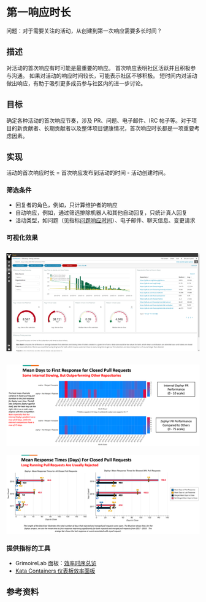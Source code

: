 # 第一响应时长

问题：对于需要关注的活动，从创建到第一次响应需要多长时间？


## 描述

对活动的首次响应有时可能是最重要的响应。 首次响应表明社区活跃并且积极参与沟通。 如果对活动的响应时间较长，可能表示社区不够积极。 短时间内对活动做出响应，有助于吸引更多成员参与社区内的进一步讨论。


## 目标

确定各种活动的首次响应节奏，涉及 PR、问题、电子邮件、IRC 帖子等。对于项目的新贡献者、长期贡献者以及整体项目健康情况，首次响应时长都是一项重要考虑因素。


## 实现

活动的首次响应时长 = 首次响应发布到活动的时间 - 活动创建时间。


### 筛选条件

* 回复者的角色，例如，只计算维护者的响应
* 自动响应，例如，通过筛选排除机器人和其他自动回复，只统计真人回复
* 活动类型，如问题（见指标[问题响应时间](https://github.com/chaoss/wg-evolution/blob/master/metrics/Issue_Response_Time.md)）、电子邮件、聊天信息、变更请求


### 可视化效果
![GrimoireLab 面板：效率时序总览](images/time-to-first-response_efficiency-timing-overview.png)
---------
![Augur 可视化效果：首次响应时长热图 ](images/time-to-first-response_augur-ttc-1.png)
---------
![Augur 可视化效果：平均响应时间](images/time-to-first-response_augur-ttc-2.png)

### 提供指标的工具

* GrimoireLab 面板：[效率时序总览](https://chaoss.github.io/grimoirelab-sigils/panels/efficiency-timing-overview/)
* [Kata Containers 仪表板效率面板](https://katacontainers.biterg.io/app/kibana#/dashboard/cbbdd920-288c-11e9-b662-975152e57997)

## 参考资料


